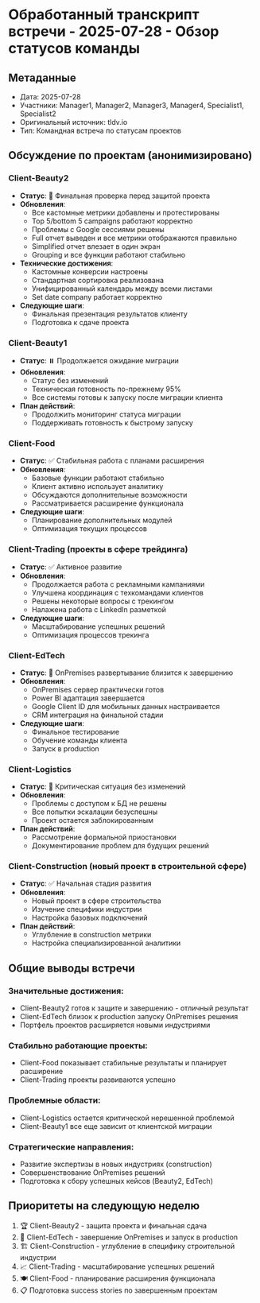 # Обработанный транскрипт встречи - 2025-07-28 - Обзор статусов команды

## Метаданные
- Дата: 2025-07-28
- Участники: Manager1, Manager2, Manager3, Manager4, Specialist1, Specialist2
- Оригинальный источник: tldv.io
- Тип: Командная встреча по статусам проектов

## Обсуждение по проектам (анонимизировано)

### Client-Beauty2
- **Статус**: 🎯 Финальная проверка перед защитой проекта
- **Обновления**:
  - Все кастомные метрики добавлены и протестированы
  - Top 5/bottom 5 campaigns работают корректно
  - Проблемы с Google сессиями решены
  - Full отчет выведен и все метрики отображаются правильно
  - Simplified отчет влезает в один экран
  - Grouping и все функции работают стабильно
- **Технические достижения**:
  - Кастомные конверсии настроены
  - Стандартная сортировка реализована
  - Унифицированный календарь между всеми листами
  - Set date company работает корректно
- **Следующие шаги**:
  - Финальная презентация результатов клиенту
  - Подготовка к сдаче проекта

### Client-Beauty1
- **Статус**: ⏸️ Продолжается ожидание миграции
- **Обновления**:
  - Статус без изменений
  - Техническая готовность по-прежнему 95%
  - Все системы готовы к запуску после миграции клиента
- **План действий**:
  - Продолжить мониторинг статуса миграции
  - Поддерживать готовность к быстрому запуску

### Client-Food
- **Статус**: ✅ Стабильная работа с планами расширения
- **Обновления**:
  - Базовые функции работают стабильно
  - Клиент активно использует аналитику
  - Обсуждаются дополнительные возможности
  - Рассматривается расширение функционала
- **Следующие шаги**:
  - Планирование дополнительных модулей
  - Оптимизация текущих процессов

### Client-Trading (проекты в сфере трейдинга)
- **Статус**: ✅ Активное развитие
- **Обновления**:
  - Продолжается работа с рекламными кампаниями
  - Улучшена координация с техкомандами клиентов
  - Решены некоторые вопросы с трекингом
  - Налажена работа с LinkedIn разметкой
- **Следующие шаги**:
  - Масштабирование успешных решений
  - Оптимизация процессов трекинга

### Client-EdTech
- **Статус**: 🚀 OnPremises развертывание близится к завершению
- **Обновления**:
  - OnPremises сервер практически готов
  - Power BI адаптация завершается
  - Google Client ID для мобильных данных настраивается
  - CRM интеграция на финальной стадии
- **Следующие шаги**:
  - Финальное тестирование
  - Обучение команды клиента
  - Запуск в production

### Client-Logistics
- **Статус**: 🔴 Критическая ситуация без изменений
- **Обновления**:
  - Проблемы с доступом к БД не решены
  - Все попытки эскалации безуспешны
  - Проект остается заблокированным
- **План действий**:
  - Рассмотрение формальной приостановки
  - Документирование проблем для будущих решений

### Client-Construction (новый проект в строительной сфере)
- **Статус**: ✅ Начальная стадия развития
- **Обновления**:
  - Новый проект в сфере строительства
  - Изучение специфики индустрии
  - Настройка базовых подключений
- **План действий**:
  - Углубление в construction метрики
  - Настройка специализированной аналитики

## Общие выводы встречи

### Значительные достижения:
- Client-Beauty2 готов к защите и завершению - отличный результат
- Client-EdTech близок к production запуску OnPremises решения
- Портфель проектов расширяется новыми индустриями

### Стабильно работающие проекты:
- Client-Food показывает стабильные результаты и планирует расширение
- Client-Trading проекты развиваются успешно

### Проблемные области:
- Client-Logistics остается критической нерешенной проблемой
- Client-Beauty1 все еще зависит от клиентской миграции

### Стратегические направления:
- Развитие экспертизы в новых индустриях (construction)
- Совершенствование OnPremises решений
- Подготовка к сбору успешных кейсов (Beauty2, EdTech)

## Приоритеты на следующую неделю
1. 🏆 Client-Beauty2 - защита проекта и финальная сдача
2. 🚀 Client-EdTech - завершение OnPremises и запуск в production
3. 🏗️ Client-Construction - углубление в специфику строительной индустрии
4. 📈 Client-Trading - масштабирование успешных решений
5. 🍽️ Client-Food - планирование расширения функционала
6. 📋 Подготовка success stories по завершенным проектам
